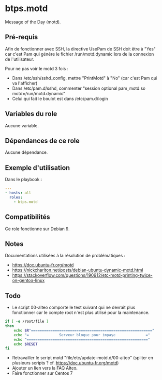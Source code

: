 # btps.motd

Message of the Day (motd).

## Pré-requis

Afin de fonctionner avec SSH, la directive UsePam de SSH doit être à "Yes" car c'est Pam qui génère le fichier /run/motd.dynamic lors de la connexion de l'utilisateur.

Pour ne pas voir le motd 3 fois :
- Dans /etc/ssh/sshd_config, mettre "PrintMotd" à "No" (car c'est Pam qui va l'afficher)
- Dans /etc/pam.d/sshd, commenter "session    optional     pam_motd.so  motd=/run/motd.dynamic"
- Celui qui fait le boulot est dans /etc/pam.d/login

## Variables du role

Aucune variable.

## Dépendances de ce role

Aucune dépendance.

## Exemple d'utilisation

Dans le playbook :
```yaml
---
- hosts: all
  roles:
    - btps.motd

```

## Compatibilités

Ce role fonctionne sur Debian 9.

## Notes

Documentations utilisées à la résolution de problématiques :
- https://doc.ubuntu-fr.org/motd
- https://nickcharlton.net/posts/debian-ubuntu-dynamic-motd.html
- https://stackoverflow.com/questions/190912/etc-motd-printing-twice-on-gentoo-linux

## Todo

- Le script 00-alteo comporte le test suivant qui ne devrait plus fonctionner car le compte root n'est plus utilisé pour la maintenance.
```bash
if [ -e /root/file ]
then
	echo $R"========================================================"
	echo "=              Serveur bloque pour impaye              ="
	echo "========================================================"
	echo $RESET
fi
```

- Retravailler le script motd "file/etc/update-motd.d/00-alteo" (spliter en plusieurs scripts ? cf. https://doc.ubuntu-fr.org/motd)
- Ajouter un lien vers la FAQ Alteo.
- Faire fonctionner sur Centos 7
